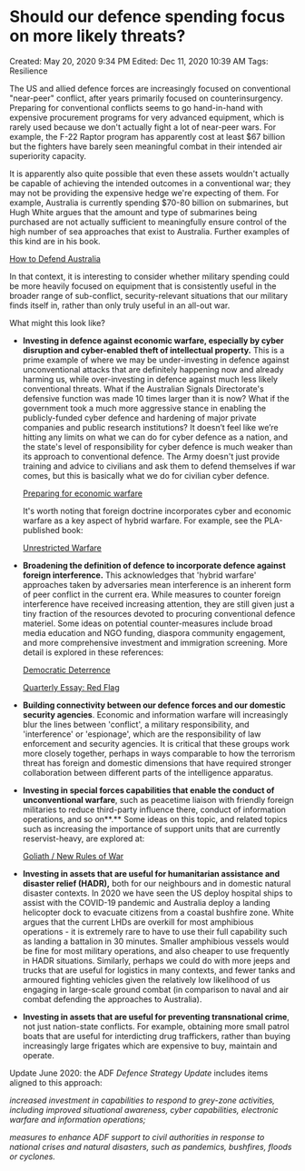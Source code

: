 # Should our defence spending focus on more likely threats?

Created: May 20, 2020 9:34 PM
Edited: Dec 11, 2020 10:39 AM
Tags: Resilience

The US and allied defence forces are increasingly focused on conventional "near-peer" conflict, after years primarily focused on counterinsurgency. Preparing for conventional conflicts seems to go hand-in-hand with expensive procurement programs for very advanced equipment, which is rarely used because we don't actually fight a lot of near-peer wars. For example, the F-22 Raptor program has apparently cost at least $67 billion but the fighters have barely seen meaningful combat in their intended air superiority capacity. 

It is apparently also quite possible that even these assets wouldn't actually be capable of achieving the intended outcomes in a conventional war; they may not be providing the expensive hedge we're expecting of them. For example, Australia is currently spending $70-80 billion on submarines, but Hugh White argues that the amount and type of submarines being purchased are not actually sufficient to meaningfully ensure control of the high number of sea approaches that exist to Australia. Further examples of this kind are in his book.

[How to Defend Australia](../References%2044e0a6dd2a7a456b83710224626907e7/How%20to%20Defend%20Australia%20da138db0ec1f4ce984f1fa81e9f8aaa3.md)

In that context, it is interesting to consider whether military spending could be more heavily focused on equipment that is consistently useful in the broader range of sub-conflict, security-relevant situations that our military finds itself in, rather than only truly useful in an all-out war.

What might this look like?

- **Investing  in defence against economic warfare, especially by cyber disruption and cyber-enabled theft of intellectual property.** This is a prime example of where we may be under-investing in defence against unconventional attacks that are definitely happening now and already harming us, while over-investing in defence against much less likely conventional threats. What if the Australian Signals Directorate's defensive function was made 10 times larger than it is now? What if the government took a much more aggressive stance in enabling the publicly-funded cyber defence and hardening of major private companies and public research institutions? It doesn’t feel like we’re hitting any limits on what we can do for cyber defence as a nation, and the state's level of responsibility for cyber defence is much weaker than its approach to conventional defence. The Army doesn't just provide training and advice to civilians and ask them to defend themselves if war comes, but this is basically what we do for civilian cyber defence.

    [Preparing for economic warfare](Preparing%20for%20economic%20warfare%20007487cb3fd84debb97256610fd11622.md)

    It's worth noting that foreign doctrine incorporates cyber and economic warfare as a key aspect of hybrid warfare. For example, see the PLA-published book:

    [Unrestricted Warfare](../References%2044e0a6dd2a7a456b83710224626907e7/Unrestricted%20Warfare%203c37d5f975b643b08bae7b36db9c2a5d.md)

- **Broadening the definition of defence to incorporate defence against foreign interference.** This acknowledges that 'hybrid warfare' approaches taken by adversaries mean interference is an inherent form of peer conflict in the current era. While measures to counter foreign interference have received increasing attention, they are still given just a tiny fraction of the resources devoted to procuring conventional defence materiel. Some ideas on potential counter-measures include broad media education and NGO funding, diaspora community engagement, and more comprehensive investment and immigration screening. More detail is explored in these references:

    [Democratic Deterrence](../References%2044e0a6dd2a7a456b83710224626907e7/Democratic%20Deterrence%20f19510fd0ec643bdb87a7d28b9af09cd.md)

    [Quarterly Essay: Red Flag](../References%2044e0a6dd2a7a456b83710224626907e7/Quarterly%20Essay%20Red%20Flag%2075704d04c15847aa91ce43f9e9cf657a.md)

- **Building connectivity between our defence forces and our domestic security agencies**. Economic and information warfare will increasingly blur the lines between 'conflict', a military responsibility, and 'interference' or 'espionage', which are the responsibility of law enforcement and security agencies. It is critical that these groups work more closely together, perhaps in ways comparable to how the terrorism threat has foreign and domestic dimensions that have required stronger collaboration between different parts of the intelligence apparatus.
- **Investing in special forces capabilities that enable the conduct of unconventional warfare**, such as peacetime liaison with friendly foreign militaries to reduce third-party influence there, conduct of information operations, and so on**.** Some ideas on this topic, and related topics such as increasing the importance of support units that are currently reservist-heavy, are explored at:

    [Goliath / New Rules of War](../References%2044e0a6dd2a7a456b83710224626907e7/Goliath%20New%20Rules%20of%20War%20c1c2d5d7a9134ef58832b56bd20fc451.md)

- **Investing in assets that are useful for humanitarian assistance and disaster relief (HADR),** both for our neighbours and in domestic natural disaster contexts. In 2020 we have seen the US deploy hospital ships to assist with the COVID-19 pandemic and Australia deploy a landing helicopter dock to evacuate citizens from a coastal bushfire zone. White argues that the current LHDs are overkill for most amphibious operations - it is extremely rare to have to use their full capability such as landing a battalion in 30 minutes.  Smaller amphibious vessels would be fine for most military operations, and also cheaper to use frequently in HADR situations. Similarly, perhaps we could do with more jeeps and trucks that are useful for logistics in many contexts, and fewer tanks and armoured fighting vehicles given the relatively low likelihood of us engaging in large-scale ground combat (in comparison to naval and air combat defending the approaches to Australia).
- **Investing in assets that are useful for preventing transnational crime**, not just nation-state conflicts. For example, obtaining more small patrol boats that are useful for interdicting drug traffickers, rather than buying increasingly large frigates which are expensive to buy, maintain and operate.

Update June 2020: the ADF *Defence Strategy Update* includes items aligned to this approach:

*increased investment in capabilities to respond to grey-zone activities, including improved situational awareness, cyber capabilities, electronic warfare and information operations;* 

*measures to enhance ADF support to civil authorities in response to national crises and natural disasters, such as pandemics, bushfires, floods or cyclones.*